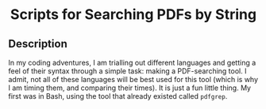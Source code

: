 <h1 align="center">
Scripts for Searching PDFs by String
</h1>


## Description
In my coding adventures, I am trialling out different languages and getting a feel of their syntax through a simple task: making a PDF-searching tool.  I admit, not all of these languages will be best used for this tool (which is why I am timing them, and comparing their times).  It is just a fun little thing.  My first was in Bash, using the tool that already existed called `pdfgrep`.
